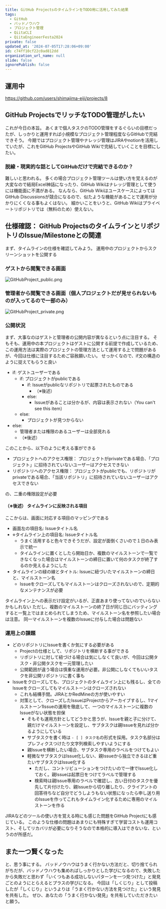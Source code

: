 ```yaml
---
title: GitHub ProjectsのタイムラインをTODO用に活用してみた結果
tags:
  - GitHub
  - バッドノウハウ
  - プロジェクト管理
  - QiitaCLI
  - QiitaEngineerFesta2024
private: false
updated_at: '2024-07-05T17:28:06+09:00'
id: c74ff10cf22c0ad812dd
organization_url_name: null
slide: false
ignorePublish: false
---
```


## 運用中
https://github.com/users/shimajima-eiji/projects/8

## GitHub ProjectsでリッチなTODO管理がしたい
これが今日の本旨。
あくまで個人タスクのTODO管理をするぐらいの目標だったが、しっかりと運用すれば小規模なプロジェクト管理程度ならGitHubで完結できそう。
今期ではプロジェクト管理やナレッジ管理はJIRAやnotionを活用していたが、これをGitHub ProjectsやGitHub Wikiで完結していくことを目標にしたい。

### 脱線・現実的な話としてGitHubだけで完結できるのか？
難しいと思われる。
多くの場合プロジェクト管理ツールは使い方を覚えるのが大変なので結局Excel神話になったり、GitHub Wikiはナレッジ管理として使うには機能面に不満がある。
なんなら、GitHub WikiはユースケースによってはGitHub Discussionsが競合になるので、似たような機能があることで運用が分かりにくくなる事もよくはない。
細かいことをいうと、GitHub Wikiはプライベートリポジトリでは（無料のため）使えない。

## 仕様確認： GitHub ProjectsのタイムラインとリポジトリのIssue/Milestoneとの関連
まず、タイムラインの仕様を確認してみよう。
運用中のプロジェクトからスクリーンショットを公開する

### ゲストから閲覧できる画面
![GitHubProject_public.png](https://qiita-image-store.s3.ap-northeast-1.amazonaws.com/0/122800/0f7f9c72-838f-0bcc-c4b4-1b51447e3964.png)

### 管理者から閲覧できる画面（個人プロジェクトだが見せられないものが入ってるので一部のみ）
![GitHubProject_private.png](https://qiita-image-store.s3.ap-northeast-1.amazonaws.com/0/122800/0e7626ed-4019-ca57-e0ad-c2638f5fdf9c.png)

### 公開状況
まず、大事なのはゲストと管理者の公開内容が異なるという点に注目する。
そもそも、運用中の本プロジェクトはゲストに公開する前提で作成しているため、この運用方法は実際のプロジェクトの管理方法として運用する上で問題があるが、今回は仕様に注目するためご容赦願いたい。
せっかくなので、if文の構造のように捉えてもらうと良い

- if: ゲストユーザーである
  - if: プロジェクトがpublicである
    - if: Issueがpublicなリポジトリで起票されたものである
      - （※後述）
    - else:
      - Issueがあることは分かるが、内容は表示されない（You can't see this item）
  - else:
    - プロジェクトが見つからない
- else:
  - 管理者または権限のあるユーザーは全部見れる
  - （※後述）

このことから、以下のように考える事ができる

- プロジェクトへのアクセス権限： プロジェクトがprivateである場合、「プロジェクト」に招待されていないユーザーはアクセスできない
- リポジトリへのアクセス権限： プロジェクトがpublicでも、リポジトリがprivateである場合、「当該リポジトリ」に招待されていないユーザーはアクセスできない

の、二重の権限設定が必要

#### （※後述） タイムラインに反映される項目
ここからは、画面に対応する項目のマッピングである

- 画面左の項目名: Issueタイトル名
- ⭐︎タイムライン上の項目名: Issueタイトル名
  - うまく活用すると色々できそうだが、設定が面倒くさいので１日のみ表示で統一
  - タイムラインに置くとしたら開始日か、複数のマイルストーンで一覧できなくなった場合はマイルストーンの締日に置いて何のタスクが終了するのか見えるようにした
- タイムラインの緑の線とタイトル: Issueに紐づいたマイルストーンの締日と、マイルストーン名
  - Issueをクローズしてもマイルストーンはクローズされないので、定期的なメンテナンスが必要

タイムライン上への表示だけ設定がいるが、正直あまり使ってないのでいらないかもしれない
ただし、複数のマイルストーンの終了日が同じ日にバッティングすると一覧上ではまとめられてしまうため、マイルストーン名を参照したい場合は注意。
同一マイルストーンを複数のIssueに付与した場合は問題ない

### 運用上の課題
- どのリポジトリにIssueを書くか気にする必要がある
  - Projectの仕様として、リポジトリを横断する事ができる
  - リポジトリに対して紐づける場合は気にしなくて良いが、今回は公開タスク・非公開タスクを一元管理したい
  - 公開範囲が違う場合は慎重な運用が必要。非公開にしなくてもいいタスクを非公開リポジトリに書く事も
- Issueをクローズしても、プロジェクトのタイムライン上にも残るし、全てのIssueをクローズしてもマイルストーンはクローズされない
  - これも結構手間。JIRAとかRedMineの方が使いやすい
  - 対策として、クローズしたIssueはProjectからアーカイブするし、1マイルストーン1Issueの運用を徹底して、一つのマイルストーンに複数のIssueがない状態を担保
    - そもそも運用方針としてどうかと思うが、Issueを親と子に分けて、親だけマイルストーンを設定し、サブタスクは親Issueを見れば分かるようにしている
    - サブタスクを書く時は `- [ ] タスク名`の形式を採用。タスク名部分はプレフィクスつけたり文字列検索しやすいようにする
    - 親Issueを横断したい場合、サブタスク専用のラベルをつけてもよい
    - 軽微なサブタスクはIssue化しない、親Issueから独立できるほど重たいサブタスクはIssue化する
      - ただし、コントリビューションをつけたいので一律でIssue化しておく。親Issueは起票日をつけてラベルで管理する
      - 検索時は親Issue専用のラベルで確認し、古い日付のタスクを優先して片付けたり、親Issueから切り離したり、クライアントの回答待ちなど自分でどうしようもない状態になったら申し送り用のIssueを作ってこれもタイムライン化するために専用のマイルストーンを作る

JIRAなどのツールの使い方を覚える時にも感じた問題をGitHub Projectにも感じている。
このような仕様の問題はあまりにも特殊すぎて学習コストも運用コスト、そしてリカバリが必要になりそうなので本格的に導入はできないな、というのが所感だ。

## また一つ賢くなった
と、思う事にする。
バッドノウハウはうまく行かない方法だと、切り捨てられがちだが、バッドノウハウも集めればしっかりとした学びになるので、失敗したから失敗だと思わず「いくつもある成功しないパターンを一つ見つけた」と発見ごとのようにとらえるとプラスの学びになる。
今回は「しくじり」として投稿したが「しくじり」というよりは「うまく行かない方法を見つけた」という発見を共有した。
ぜひ、あなたの「うまく行かない発見」を共有していただきたいと願う。
